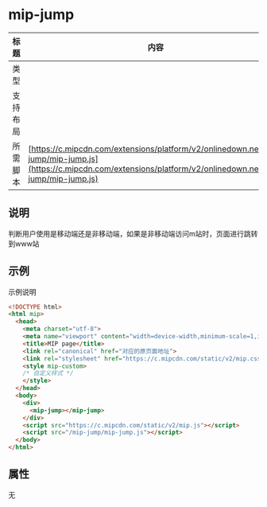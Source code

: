 # mip-jump

标题|内容
----|----
类型|
支持布局|
所需脚本| [https://c.mipcdn.com/extensions/platform/v2/onlinedown.net/mip-jump/mip-jump.js](https://c.mipcdn.com/extensions/platform/v2/onlinedown.net/mip-jump/mip-jump.js)

## 说明

判断用户使用是移动端还是非移动端，如果是非移动端访问m站时，页面进行跳转到www站

## 示例

示例说明

``` html
<!DOCTYPE html>
<html mip>
  <head>
    <meta charset="utf-8">
    <meta name="viewport" content="width=device-width,minimum-scale=1,initial-scale=1,user-scalable=no">
    <title>MIP page</title>
    <link rel="canonical" href="对应的原页面地址">
    <link rel="stylesheet" href="https://c.mipcdn.com/static/v2/mip.css">
    <style mip-custom>
    /* 自定义样式 */
    </style>
  </head>
  <body>
    <div>
      <mip-jump></mip-jump>
    </div>
    <script src="https://c.mipcdn.com/static/v2/mip.js"></script>
    <script src="/mip-jump/mip-jump.js"></script>
  </body>
</html>
```

## 属性
无
